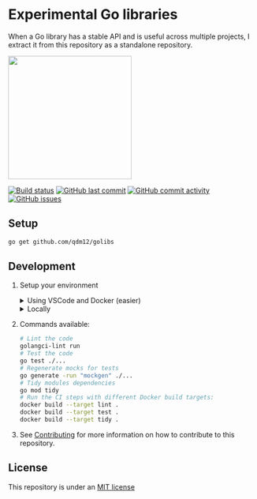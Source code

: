 # **Experimental** Go libraries

When a Go library has a stable API and is useful across multiple projects, I extract it from this repository as a standalone repository.

<img height="250" src="https://raw.githubusercontent.com/qdm12/golibs/master/title.svg">

[![Build status](https://github.com/qdm12/golibs/workflows/CI/badge.svg?branch=master)](https://github.com/qdm12/golibs/actions?query=workflow%3A"CI")
[![GitHub last commit](https://img.shields.io/github/last-commit/qdm12/golibs.svg)](https://github.com/qdm12/golibs/commits/master)
[![GitHub commit activity](https://img.shields.io/github/commit-activity/y/qdm12/golibs.svg)](https://github.com/qdm12/golibs/graphs/contributors)
[![GitHub issues](https://img.shields.io/github/issues/qdm12/golibs.svg)](https://github.com/qdm12/golibs/issues)

## Setup

```sh
go get github.com/qdm12/golibs
```

## Development

1. Setup your environment

    <details><summary>Using VSCode and Docker (easier)</summary><p>

    1. Install [Docker](https://docs.docker.com/install/)
       - On Windows, share a drive with Docker Desktop and have the project on that partition
       - On OSX, share your project directory with Docker Desktop
    1. With [Visual Studio Code](https://code.visualstudio.com/download), install the [remote containers extension](https://marketplace.visualstudio.com/items?itemName=ms-vscode-remote.remote-containers)
    1. In Visual Studio Code, press on `F1` and select `Remote-Containers: Open Folder in Container...`
    1. Your dev environment is ready to go!... and it's running in a container :+1: So you can discard it and update it easily!

    </p></details>

    <details><summary>Locally</summary><p>

    1. Install [Go](https://golang.org/dl/), [Docker](https://www.docker.com/products/docker-desktop) and [Git](https://git-scm.com/downloads)
    1. Install Go dependencies with

        ```sh
        go mod download
        ```

    1. Install [golangci-lint](https://github.com/golangci/golangci-lint#install)
    1. You might want to use an editor such as [Visual Studio Code](https://code.visualstudio.com/download) with the [Go extension](https://code.visualstudio.com/docs/languages/go). Working settings are already in [.vscode/settings.json](https://github.com/qdm12/golibs/master/.vscode/settings.json).

    </p></details>

1. Commands available:

    ```sh
    # Lint the code
    golangci-lint run
    # Test the code
    go test ./...
    # Regenerate mocks for tests
    go generate -run "mockgen" ./...
    # Tidy modules dependencies
    go mod tidy
    # Run the CI steps with different Docker build targets:
    docker build --target lint .
    docker build --target test .
    docker build --target tidy .
    ```

1. See [Contributing](https://github.com/qdm12/golibs/master/.github/CONTRIBUTING.md) for more information on how to contribute to this repository.

## License

This repository is under an [MIT license](https://github.com/qdm12/golibs/master/license)
